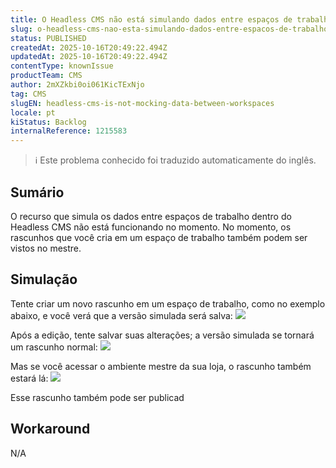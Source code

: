 ```yaml
---
title: O Headless CMS não está simulando dados entre espaços de trabalho
slug: o-headless-cms-nao-esta-simulando-dados-entre-espacos-de-trabalho
status: PUBLISHED
createdAt: 2025-10-16T20:49:22.494Z
updatedAt: 2025-10-16T20:49:22.494Z
contentType: knownIssue
productTeam: CMS
author: 2mXZkbi0oi061KicTExNjo
tag: CMS
slugEN: headless-cms-is-not-mocking-data-between-workspaces
locale: pt
kiStatus: Backlog
internalReference: 1215583
---
```


>ℹ️ Este problema conhecido foi traduzido automaticamente do inglês.

## Sumário


O recurso que simula os dados entre espaços de trabalho dentro do Headless CMS não está funcionando no momento. No momento, os rascunhos que você cria em um espaço de trabalho também podem ser vistos no mestre.
## Simulação


Tente criar um novo rascunho em um espaço de trabalho, como no exemplo abaixo, e você verá que a versão simulada será salva:
 ![](https://vtexhelp.zendesk.com/attachments/token/ALJXihZcrD2L1K4FwrXfqZpML/?name=image.png)

Após a edição, tente salvar suas alterações; a versão simulada se tornará um rascunho normal:
 ![](https://vtexhelp.zendesk.com/attachments/token/mrwjyqtC4ALC3DIlVXwP9sXXA/?name=image.png)

Mas se você acessar o ambiente mestre da sua loja, o rascunho também estará lá:
 ![](https://vtexhelp.zendesk.com/attachments/token/DgHHvGNcu18BBx5CZqXoPmw9Z/?name=image.png)

Esse rascunho também pode ser publicad
## Workaround


N/A



